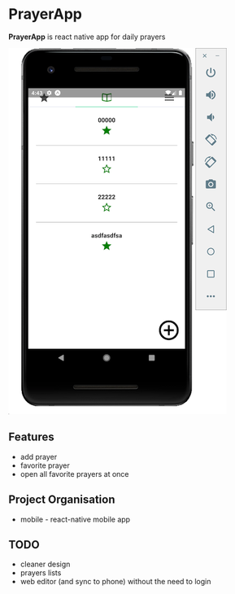 # PrayerApp

**PrayerApp** is react native app for daily prayers

<img src="screenshot.png" width="429" height="720" />

## Features
- add prayer
- favorite prayer
- open all favorite prayers at once

## Project Organisation
- mobile - react-native mobile app

## TODO
- cleaner design
- prayers lists
- web editor (and sync to phone) without the need to login
